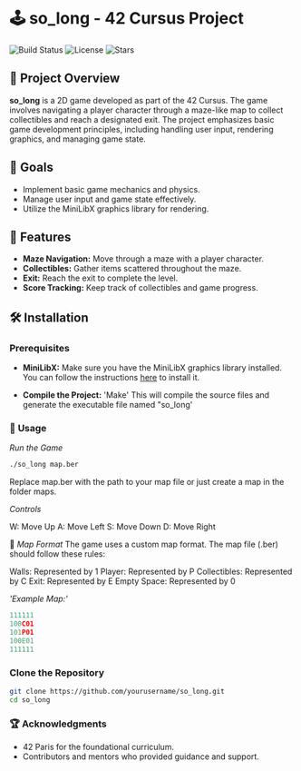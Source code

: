 # 🕹️ **so_long** - 42 Cursus Project

![Build Status](https://img.shields.io/github/actions/workflow/status/zeniDlaw/so_long/CI.yml)
![License](https://img.shields.io/github/license/zeniDlaw/so_long)
![Stars](https://img.shields.io/github/stars/zeniDlaw/so_long)

## 📜 **Project Overview**

**so_long** is a 2D game developed as part of the 42 Cursus. The game involves navigating a player character through a maze-like map to collect collectibles and reach a designated exit. The project emphasizes basic game development principles, including handling user input, rendering graphics, and managing game state.

## 🎯 **Goals**

- Implement basic game mechanics and physics.
- Manage user input and game state effectively.
- Utilize the MiniLibX graphics library for rendering.

## 🌟 **Features**

- **Maze Navigation:** Move through a maze with a player character.
- **Collectibles:** Gather items scattered throughout the maze.
- **Exit:** Reach the exit to complete the level.
- **Score Tracking:** Keep track of collectibles and game progress.

## 🛠️ **Installation**

### **Prerequisites**

- **MiniLibX:** Make sure you have the MiniLibX graphics library installed. You can follow the instructions [here](https://github.com/42Paris/minilibx-linux) to install it.

- **Compile the Project:** 'Make' This will compile the source files and generate the executable file named "so_long'

### 🚀 **Usage**
*Run the Game*

```bash
./so_long map.ber
```
Replace map.ber with the path to your map file or just create a map in the folder maps.

*Controls*

W: Move Up
A: Move Left
S: Move Down
D: Move Right

🧩 *Map Format*
The game uses a custom map format. The map file (.ber) should follow these rules:

Walls: Represented by 1
Player: Represented by P
Collectibles: Represented by C
Exit: Represented by E
Empty Space: Represented by 0

*'Example Map:'*
```c
111111
100C01
101P01
100E01
111111
```

### **Clone the Repository**

```bash
git clone https://github.com/yourusername/so_long.git
cd so_long
```
### 🏆 **Acknowledgments**
- 42 Paris for the foundational curriculum.
- Contributors and mentors who provided guidance and support.

